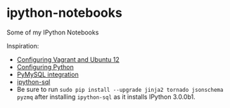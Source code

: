 # ipython-notebooks
Some of my IPython Notebooks

Inspiration:
* [Configuring Vagrant and Ubuntu 12](https://medium.com/@stevenbeeckman/getting-started-with-ipython-notebook-381bd40bdf84)
* [Configuring Python](https://gist.github.com/stevenbeeckman/beffbbd867b93575ac48)
* [PyMySQL integration](http://nbviewer.ipython.org/gist/slarson/6745890)
* [ipython-sql](https://github.com/catherinedevlin/ipython-sql)
* Be sure to run `sudo pip install --upgrade jinja2 tornado jsonschema pyzmq` after installing `ipython-sql` as it installs IPython 3.0.0b1.
